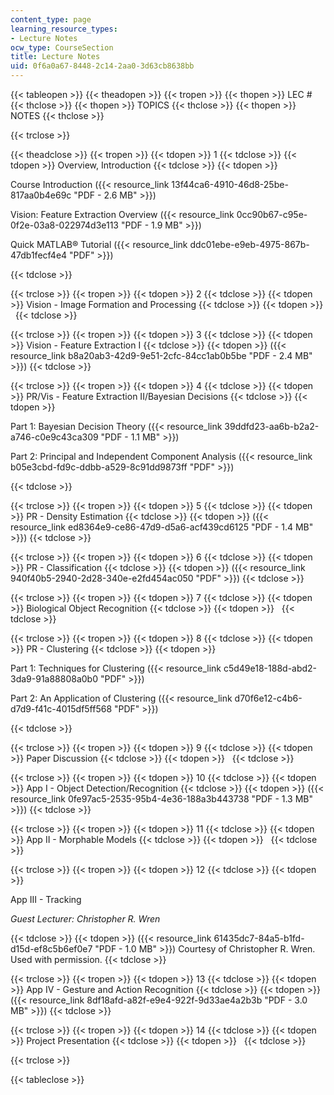 ```yaml
---
content_type: page
learning_resource_types:
- Lecture Notes
ocw_type: CourseSection
title: Lecture Notes
uid: 0f6a0a67-8448-2c14-2aa0-3d63cb8638bb
---
```


{{< tableopen >}}
{{< theadopen >}}
{{< tropen >}}
{{< thopen >}}
LEC #
{{< thclose >}}
{{< thopen >}}
TOPICS
{{< thclose >}}
{{< thopen >}}
NOTES
{{< thclose >}}

{{< trclose >}}

{{< theadclose >}}
{{< tropen >}}
{{< tdopen >}}
1
{{< tdclose >}}
{{< tdopen >}}
Overview, Introduction
{{< tdclose >}}
{{< tdopen >}}


Course Introduction ({{< resource_link 13f44ca6-4910-46d8-25be-817aa0b4e69c "PDF - 2.6 MB" >}})

Vision: Feature Extraction Overview ({{< resource_link 0cc90b67-c95e-0f2e-03a8-022974d3e113 "PDF - 1.9 MB" >}})

Quick MATLAB® Tutorial ({{< resource_link ddc01ebe-e9eb-4975-867b-47db1fecf4e4 "PDF" >}})


{{< tdclose >}}

{{< trclose >}}
{{< tropen >}}
{{< tdopen >}}
2
{{< tdclose >}}
{{< tdopen >}}
Vision - Image Formation and Processing
{{< tdclose >}}
{{< tdopen >}}
 
{{< tdclose >}}

{{< trclose >}}
{{< tropen >}}
{{< tdopen >}}
3
{{< tdclose >}}
{{< tdopen >}}
Vision - Feature Extraction I
{{< tdclose >}}
{{< tdopen >}}
({{< resource_link b8a20ab3-42d9-9e51-2cfc-84cc1ab0b5be "PDF - 2.4 MB" >}})
{{< tdclose >}}

{{< trclose >}}
{{< tropen >}}
{{< tdopen >}}
4
{{< tdclose >}}
{{< tdopen >}}
PR/Vis - Feature Extraction II/Bayesian Decisions
{{< tdclose >}}
{{< tdopen >}}


Part 1: Bayesian Decision Theory ({{< resource_link 39ddfd23-aa6b-b2a2-a746-c0e9c43ca309 "PDF - 1.1 MB" >}})

Part 2: Principal and Independent Component Analysis ({{< resource_link b05e3cbd-fd9c-ddbb-a529-8c91dd9873ff "PDF" >}})


{{< tdclose >}}

{{< trclose >}}
{{< tropen >}}
{{< tdopen >}}
5
{{< tdclose >}}
{{< tdopen >}}
PR - Density Estimation
{{< tdclose >}}
{{< tdopen >}}
({{< resource_link ed8364e9-ce86-47d9-d5a6-acf439cd6125 "PDF - 1.4 MB" >}})
{{< tdclose >}}

{{< trclose >}}
{{< tropen >}}
{{< tdopen >}}
6
{{< tdclose >}}
{{< tdopen >}}
PR - Classification
{{< tdclose >}}
{{< tdopen >}}
({{< resource_link 940f40b5-2940-2d28-340e-e2fd454ac050 "PDF" >}})
{{< tdclose >}}

{{< trclose >}}
{{< tropen >}}
{{< tdopen >}}
7
{{< tdclose >}}
{{< tdopen >}}
Biological Object Recognition
{{< tdclose >}}
{{< tdopen >}}
 
{{< tdclose >}}

{{< trclose >}}
{{< tropen >}}
{{< tdopen >}}
8
{{< tdclose >}}
{{< tdopen >}}
PR - Clustering
{{< tdclose >}}
{{< tdopen >}}


Part 1: Techniques for Clustering ({{< resource_link c5d49e18-188d-abd2-3da9-91a88808a0b0 "PDF" >}})

Part 2: An Application of Clustering ({{< resource_link d70f6e12-c4b6-d7d9-f41c-4015df5ff568 "PDF" >}})


{{< tdclose >}}

{{< trclose >}}
{{< tropen >}}
{{< tdopen >}}
9
{{< tdclose >}}
{{< tdopen >}}
Paper Discussion
{{< tdclose >}}
{{< tdopen >}}
 
{{< tdclose >}}

{{< trclose >}}
{{< tropen >}}
{{< tdopen >}}
10
{{< tdclose >}}
{{< tdopen >}}
App I - Object Detection/Recognition
{{< tdclose >}}
{{< tdopen >}}
({{< resource_link 0fe97ac5-2535-95b4-4e36-188a3b443738 "PDF - 1.3 MB" >}})
{{< tdclose >}}

{{< trclose >}}
{{< tropen >}}
{{< tdopen >}}
11
{{< tdclose >}}
{{< tdopen >}}
App II - Morphable Models
{{< tdclose >}}
{{< tdopen >}}
 
{{< tdclose >}}

{{< trclose >}}
{{< tropen >}}
{{< tdopen >}}
12
{{< tdclose >}}
{{< tdopen >}}


App III - Tracking

_Guest Lecturer: Christopher R. Wren_


{{< tdclose >}}
{{< tdopen >}}
({{< resource_link 61435dc7-84a5-b1fd-d15d-ef8c5b6ef0e7 "PDF - 1.0 MB" >}}) Courtesy of Christopher R. Wren. Used with permission.
{{< tdclose >}}

{{< trclose >}}
{{< tropen >}}
{{< tdopen >}}
13
{{< tdclose >}}
{{< tdopen >}}
App IV - Gesture and Action Recognition
{{< tdclose >}}
{{< tdopen >}}
({{< resource_link 8df18afd-a82f-e9e4-922f-9d33ae4a2b3b "PDF - 3.0 MB" >}})
{{< tdclose >}}

{{< trclose >}}
{{< tropen >}}
{{< tdopen >}}
14
{{< tdclose >}}
{{< tdopen >}}
Project Presentation
{{< tdclose >}}
{{< tdopen >}}
 
{{< tdclose >}}

{{< trclose >}}

{{< tableclose >}}